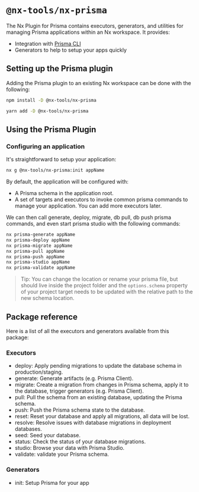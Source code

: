 # `@nx-tools/nx-prisma`

The Nx Plugin for Prisma contains executors, generators, and utilities for managing Prisma applications within an Nx workspace. It provides:

- Integration with [Prisma CLI](https://www.npmjs.com/package/prisma)
- Generators to help to setup your apps quickly

## Setting up the Prisma plugin

Adding the Prisma plugin to an existing Nx workspace can be done with the following:

```bash
npm install -D @nx-tools/nx-prisma
```

```bash
yarn add -D @nx-tools/nx-prisma
```

## Using the Prisma Plugin

### Configuring an application

It's straightforward to setup your application:

```bash
nx g @nx-tools/nx-prisma:init appName
```

By default, the application will be configured with:

- A Prisma schema in the application root.
- A set of targets and executors to invoke common prisma commands to manage your application. You can add more executors later.

We can then call generate, deploy, migrate, db pull, db push prisma commands, and even start prisma studio with the following commands:

```bash
nx prisma-generate appName
nx prisma-deploy appName
nx prisma-migrate appName
nx prisma-pull appName
nx prisma-push appName
nx prisma-studio appName
nx prisma-validate appName
```

> Tip: You can change the location or rename your prisma file, but should live inside the project folder and the `options.schema` property of your project target needs to be updated with the relative path to the new schema location.

## Package reference

Here is a list of all the executors and generators available from this package:

### Executors

- deploy: Apply pending migrations to update the database schema in production/staging.
- generate: Generate artifacts (e.g. Prisma Client).
- migrate: Create a migration from changes in Prisma schema, apply it to the database, trigger generators (e.g. Prisma Client).
- pull: Pull the schema from an existing database, updating the Prisma schema.
- push: Push the Prisma schema state to the database.
- reset: Reset your database and apply all migrations, all data will be lost.
- resolve: Resolve issues with database migrations in deployment databases.
- seed: Seed your database.
- status: Check the status of your database migrations.
- studio: Browse your data with Prisma Studio.
- validate: validate your Prisma schema.

### Generators

- init: Setup Prisma for your app
